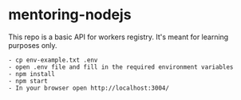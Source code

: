 # mentoring-nodejs
This repo is a basic API for workers registry. It's meant for learning purposes only.

```
- cp env-example.txt .env
- open .env file and fill in the required environment variables
- npm install
- npm start
- In your browser open http://localhost:3004/
```